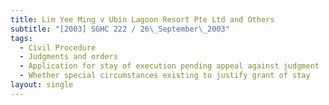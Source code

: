 ```yaml
---
title: Lim Yee Ming v Ubin Lagoon Resort Pte Ltd and Others
subtitle: "[2003] SGHC 222 / 26\_September\_2003"
tags:
  - Civil Procedure
  - Judgments and orders
  - Application for stay of execution pending appeal against judgment
  - Whether special circumstances existing to justify grant of stay
layout: single
---
```


